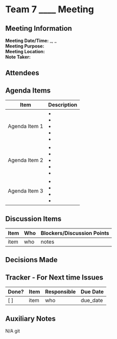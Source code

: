 # Team 7 \_\_\_\_ Meeting

## Meeting Information

**Meeting Date/Time:** \_, \_  
**Meeting Purpose:**  
**Meeting Location:**  
**Note Taker:**

## Attendees

## Agenda Items

| Item          | Description                 |
| ------------- | --------------------------- |
| Agenda Item 1 | • <br>• <br>• <br>• <br>•   |
| Agenda Item 2 | • <br>• <br>• <br>• <br>•   |
| Agenda Item 3 | • <br> • <br> • <br> • <br> |

## Discussion Items

| Item | Who | Blockers/Discussion Points |
| ---- | --- | -------------------------- |
| item | who | notes                      |

## Decisions Made

## Tracker - For Next time Issues

| Done? | Item | Responsible | Due Date |
| ----- | ---- | ----------- | -------- |
| [ ]   | item | who         | due_date |

## Auxiliary Notes

N/A
git 